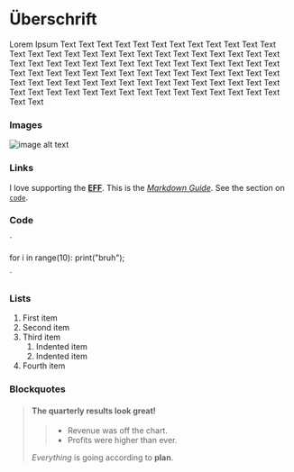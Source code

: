 # Überschrift

Lorem Ipsum Text Text Text Text Text Text Text Text Text Text Text Text Text Text Text Text Text Text Text Text Text Text Text Text Text Text Text Text Text Text Text Text Text Text Text Text Text Text Text Text Text Text Text Text Text Text Text Text Text Text Text Text Text Text Text Text Text Text Text Text Text Text Text Text Text Text Text Text Text Text Text Text Text Text Text Text Text Text Text Text Text Text Text Text Text Text Text Text Text

### Images

![image alt text](https://www.bsv-duesseldorf.de/static/media/167667838_234765408429645_5699080646736834876_n-850x850.545d9d1c24d7e4c0c099.jpg)

### Links

I love supporting the **[EFF](https://eff.org)**.
This is the *[Markdown Guide](https://www.markdownguide.org)*.
See the section on [`code`](#code).

### Code
`

for i in range(10):
  print("bruh");

`

### Lists

1. First item
2. Second item
3. Third item
    1. Indented item
    2. Indented item
4. Fourth item


### Blockquotes

> #### The quarterly results look great!
>
>> - Revenue was off the chart.
>> - Profits were higher than ever.
>
>  *Everything* is going according to **plan**.
